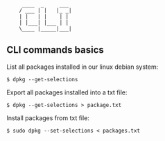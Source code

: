 
         ____  _     ___ 
        / ___ | |   |_ _|
        | |   | |    | | 
        | |___| |___ | | 
        \____ |_____|___|
                        

## CLI commands basics

List all packages installed in our linux debian system:

    $ dpkg --get-selections 

Export all packages installed into a txt file:

    $ dpkg --get-selections > package.txt

Install packages from txt file:

    $ sudo dpkg --set-selections < packages.txt
